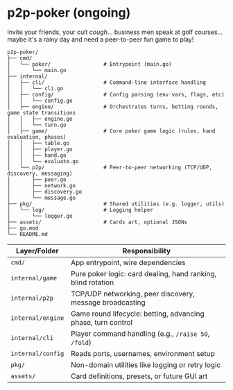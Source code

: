 # p2p-poker (ongoing)


Invite your friends, your cult *cough*... business men speak at golf courses... maybe it's a rainy day and need a peer-to-peer fun game to play!


```
p2p-poker/
├── cmd/
│   └── poker/                 # Entrypoint (main.go)
│       └── main.go
├── internal/
│   ├── cli/                   # Command-line interface handling
│   │   └── cli.go
│   ├── config/                # Config parsing (env vars, flags, etc)
│   │   └── config.go
│   ├── engine/                # Orchestrates turns, betting rounds, game state transitions
│   │   ├── engine.go
│   │   └── turn.go
│   ├── game/                  # Core poker game logic (rules, hand evaluation, phases)
│   │   ├── table.go
│   │   ├── player.go
│   │   ├── hand.go
│   │   └── evaluate.go
│   └── p2p/                   # Peer-to-peer networking (TCP/UDP, discovery, messaging)
│       ├── peer.go
│       ├── network.go
│       ├── discovery.go
│       └── message.go
├── pkg/                       # Shared utilities (e.g. logger, utils)
│   └── log/                   # Logging helper
│       └── logger.go
├── assets/                    # Cards art, optional JSONs
├── go.mod
└── README.md
```

| Layer/Folder      | Responsibility                                               |
| ----------------- | ------------------------------------------------------------ |
| `cmd/`            | App entrypoint, wire dependencies                            |
| `internal/game`   | Pure poker logic: card dealing, hand ranking, blind rotation |
| `internal/p2p`    | TCP/UDP networking, peer discovery, message broadcasting     |
| `internal/engine` | Game round lifecycle: betting, advancing phase, turn control |
| `internal/cli`    | Player command handling (e.g., `/raise 50`, `/fold`)         |
| `internal/config` | Reads ports, usernames, environment setup                    |
| `pkg/`            | Non-domain utilities like logging or retry logic             |
| `assets/`         | Card definitions, presets, or future GUI art                 |
